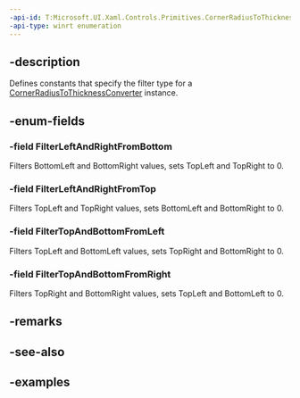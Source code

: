 ```yaml
---
-api-id: T:Microsoft.UI.Xaml.Controls.Primitives.CornerRadiusToThicknessConverterKind
-api-type: winrt enumeration
---
```


## -description

Defines constants that specify the filter type for a [CornerRadiusToThicknessConverter](cornerradiustothicknessconverter.md) instance.

## -enum-fields

### -field FilterLeftAndRightFromBottom

Filters BottomLeft and BottomRight values, sets TopLeft and TopRight to 0.

### -field FilterLeftAndRightFromTop

Filters TopLeft and TopRight values, sets BottomLeft and BottomRight to 0.

### -field FilterTopAndBottomFromLeft

Filters TopLeft and BottomLeft values, sets TopRight and BottomRight to 0.

### -field FilterTopAndBottomFromRight

Filters TopRight and BottomRight values, sets TopLeft and BottomLeft to 0.

## -remarks

## -see-also

## -examples


